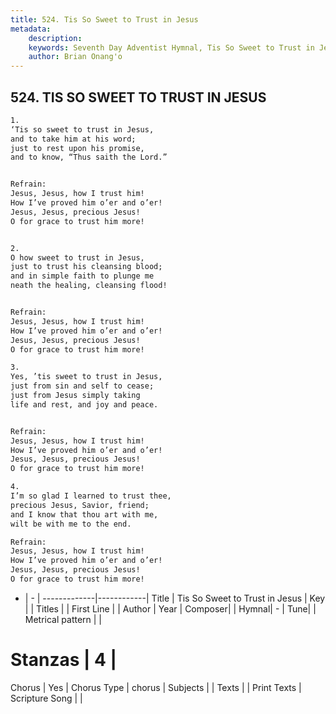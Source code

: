 ```yaml
---
title: 524. Tis So Sweet to Trust in Jesus
metadata:
    description: 
    keywords: Seventh Day Adventist Hymnal, Tis So Sweet to Trust in Jesus, , 
    author: Brian Onang'o
---
```



## 524. TIS SO SWEET TO TRUST IN JESUS

```txt
1.
‘Tis so sweet to trust in Jesus,
and to take him at his word;
just to rest upon his promise,
and to know, “Thus saith the Lord.”


Refrain:
Jesus, Jesus, how I trust him!
How I’ve proved him o’er and o’er!
Jesus, Jesus, precious Jesus!
O for grace to trust him more!


2.
O how sweet to trust in Jesus,
just to trust his cleansing blood;
and in simple faith to plunge me
neath the healing, cleansing flood!


Refrain:
Jesus, Jesus, how I trust him!
How I’ve proved him o’er and o’er!
Jesus, Jesus, precious Jesus!
O for grace to trust him more!

3.
Yes, ’tis sweet to trust in Jesus,
just from sin and self to cease;
just from Jesus simply taking
life and rest, and joy and peace.


Refrain:
Jesus, Jesus, how I trust him!
How I’ve proved him o’er and o’er!
Jesus, Jesus, precious Jesus!
O for grace to trust him more!

4.
I’m so glad I learned to trust thee,
precious Jesus, Savior, friend;
and I know that thou art with me,
wilt be with me to the end.

Refrain:
Jesus, Jesus, how I trust him!
How I’ve proved him o’er and o’er!
Jesus, Jesus, precious Jesus!
O for grace to trust him more!

```

- |   -  |
-------------|------------|
Title | Tis So Sweet to Trust in Jesus |
Key |  |
Titles |  |
First Line |  |
Author | 
Year | 
Composer|  |
Hymnal|  - |
Tune|  |
Metrical pattern | |
# Stanzas | 4 |
Chorus | Yes |
Chorus Type | chorus |
Subjects |  |
Texts |  |
Print Texts | 
Scripture Song |  |
  
